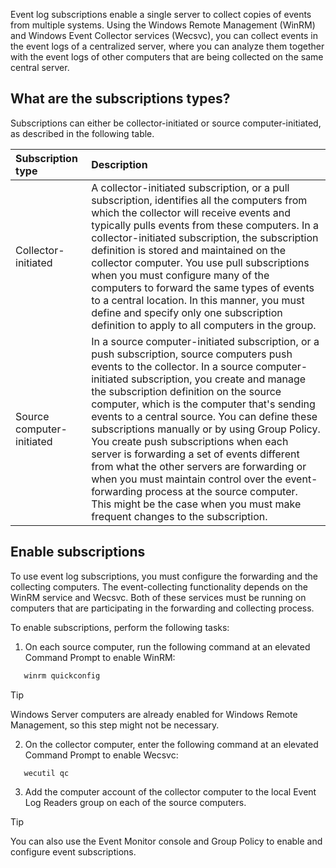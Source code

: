 Event log subscriptions enable a single server to collect copies of events from multiple systems. Using the Windows Remote Management (WinRM) and Windows Event Collector services (Wecsvc), you can collect events in the event logs of a centralized server, where you can analyze them together with the event logs of other computers that are being collected on the same central server.

## What are the subscriptions types?

Subscriptions can either be collector-initiated or source computer-initiated, as described in the following table.

| Subscription type| Description|
| :--- | :--- |
| Collector-initiated | A collector-initiated subscription, or a pull subscription, identifies all the computers from which the collector will receive events and typically pulls events from these computers. In a collector-initiated subscription, the subscription definition is stored and maintained on the collector computer. You use pull subscriptions when you must configure many of the computers to forward the same types of events to a central location. In this manner, you must define and specify only one subscription definition to apply to all computers in the group. |
| Source computer-initiated | In a source computer-initiated subscription, or a push subscription, source computers push events to the collector. In a source computer-initiated subscription, you create and manage the subscription definition on the source computer, which is the computer that's sending events to a central source. You can define these subscriptions manually or by using Group Policy. You create push subscriptions when each server is forwarding a set of events different from what the other servers are forwarding or when you must maintain control over the event-forwarding process at the source computer. This might be the case when you must make frequent changes to the subscription. |

## Enable subscriptions

To use event log subscriptions, you must configure the forwarding and the collecting computers. The event-collecting functionality depends on the WinRM service and Wecsvc. Both of these services must be running on computers that are participating in the forwarding and collecting process.

To enable subscriptions, perform the following tasks:

1. On each source computer, run the following command at an elevated Command Prompt to enable WinRM:

```powershell
   winrm quickconfig
```

> [!TIP]
> Windows Server computers are already enabled for Windows Remote Management, so this step might not be necessary.

2. On the collector computer, enter the following command at an elevated Command Prompt to enable Wecsvc:

```powershell
   wecutil qc
```

3. Add the computer account of the collector computer to the local Event Log Readers group on each of the source computers.

> [!TIP]
> You can also use the Event Monitor console and Group Policy to enable and configure event subscriptions.
